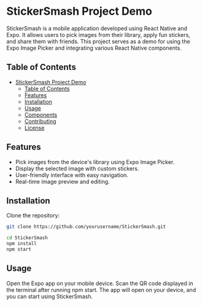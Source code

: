 # StickerSmash Project Demo

StickerSmash is a mobile application developed using React Native and Expo. It allows users to pick images from their library, apply fun stickers, and share them with friends. This project serves as a demo for using the Expo Image Picker and integrating various React Native components.

## Table of Contents

- [StickerSmash Project Demo](#stickersmash-project-demo)
  - [Table of Contents](#table-of-contents)
  - [Features](#features)
  - [Installation](#installation)
  - [Usage](#usage)
  - [Components](#components)
  - [Contributing](#contributing)
  - [License](#license)

## Features

- Pick images from the device's library using Expo Image Picker.
- Display the selected image with custom stickers.
- User-friendly interface with easy navigation.
- Real-time image preview and editing.

## Installation

Clone the repository:

```sh
git clone https://github.com/yourusername/StickerSmash.git

cd StickerSmash
npm install
npm start
```

## Usage

Open the Expo app on your mobile device.
Scan the QR code displayed in the terminal after running npm start.
The app will open on your device, and you can start using StickerSmash.
